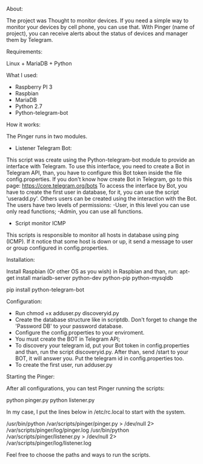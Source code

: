 About:

The project was Thought to monitor devices. If you need a simple way to monitor your devices by cell phone, you can use that.
With Pinger (name of project), you can receive alerts about the status of devices and manager them by Telegram.

Requirements:

Linux + MariaDB + Python

What I used:

- Raspberry PI 3
- Raspbian
- MariaDB
- Python 2.7
- Python-telegram-bot

How it works:

The Pinger runs in two modules.

- Listener Telegram Bot:

This script was create using the Python-telegram-bot module to provide an interface with Telegram. 
To use this interface, you need to create a Bot in Telegram API, than, you have to configure this Bot token inside the file config.properties. If you don't know how create Bot in Telegram, go to this page: https://core.telegram.org/bots
To access the interface by Bot, you have to create the first user in database, for it, you can use the script 'useradd.py'. Others users can be created using the interaction with the Bot.
The users have two levels of permissions:
	-User, in this level you can use only read functions;
	-Admin, you can use all functions.

- Script monitor ICMP

This scripts is responsible to monitor all hosts in database using ping (ICMP). If it notice that some host is down or up, it send a message to user or group configured in config.properties.

Installation:

Install Raspbian (Or other OS as you wish) in Raspbian and than, run: 
apt-get install mariadb-server python-dev python-pip python-mysqldb

pip install python-telegram-bot

Configuration:

- Run chmod +x adduser.py discoveryid.py
- Create the database structure like in scriptdb. Don't forget to change the 'Password DB' to your password database.
- Configure the config.properties to your enviroment.
- You must create the BOT in Telegram API;
- To discovery your telegram id, put your Bot token in config.properties and than, run the script discoveryid.py. After than, send /start to your BOT, it will answer you. Put the telegram id in config.properties too.
- To create the first user, run adduser.py

Starting the Pinger:

After all configurations, you can test Pinger running the scripts:

python pinger.py
python listener.py

In my case, I put the lines below in /etc/rc.local to start with the system.

/usr/bin/python /var/scripts/pinger/pinger.py > /dev/null 2> /var/scripts/pinger/log/pinger.log
/usr/bin/python /var/scripts/pinger/listener.py > /dev/null 2> /var/scripts/pinger/log/listener.log

Feel free to choose the paths and ways to run the scripts.